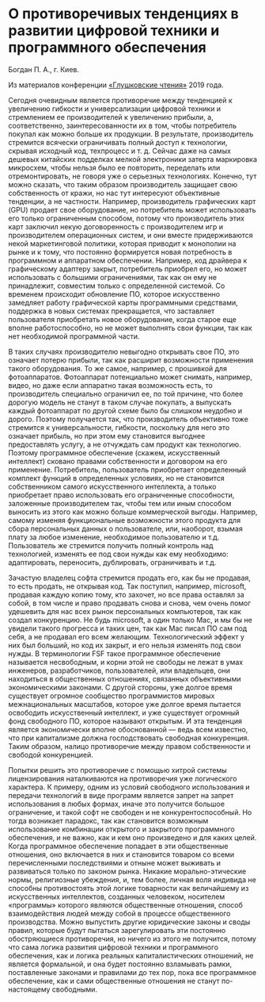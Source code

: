 # О противоречивых тенденциях в развитии цифровой техники и программного обеспечения

Богдан П. А., г. Киев.

Из материалов конференции [«Глушковские чтения»](index.md) 2019 года.

Сегодня очевидным является противоречие между тенденцией к увеличению гибкости и универсализации цифровой техники и стремлением ее производителей к увеличению прибыли, а, соответственно, заинтересованности их в том, чтобы потребитель покупал как можно больше их продукции. В результате, производитель стремится всячески ограничивать полный доступ к технологии, скрывая исходный код, техпроцесс и т. д. Сейчас даже на самых дешевых китайских подделках мелкой электроники затерта маркировка микросхем, чтобы нельзя было ее повторить, переделать или отремонтировать, не говоря уже о серьезных технологиях. Конечно, тут можно сказать, что таким образом производитель защищает свою собственность от кражи, но нас тут интересуют объективные тенденции, а не частности. Например, производитель графических карт (GPU) продает свое оборудование, но потребитель может использовать его только ограниченным способом, потому что производитель этих карт заключил некую договоренность с производителем игр и производителем операционных систем, и они вместе придерживаются некой маркетинговой политики, которая приводит к монополии на рынке и к тому, что постоянно формируется новая потребность в программном и аппаратном обеспечении. Например, код драйвера к графическому адаптеру закрыт, потребитель приобрел его, но может использовать с большими ограничениями, так как он ему не принадлежит, совместим только с определенной системой. Со временем происходит обновление ПО, которое искусственно замедляет работу графической карты программными средствами, поддержка в новых системах прекращается, что заставляет пользователя приобретать новое оборудование, когда старое еще вполне работоспособно, но не может выполнять свои функции, так как нет необходимой программной части.

В таких случаях производителю невыгодно открывать свое ПО, это означает потерю прибыли, так как расширит возможности применения такого оборудования. То же самое, например, с прошивкой для фотоаппаратов. Фотоаппарат потенциально может снимать, например, видео, но даже если аппаратно такая возможность есть, то производитель специально ограничил ее, по той причине, что более дорогую модель не станут в таком случае покупать, а выпускать каждый фотоаппарат по другой схеме было бы слишком неудобно и дорого. Поэтому получается так, что производитель объективно тоже стремится к универсальности, гибкости, поскольку для него это означает прибыль, но при этом ему становится выгоднее предоставлять услугу, а не отчуждать сам продукт как технологию. Поэтому программное обеспечение (скажем, искусственный интеллект) сковано правами собственности и договором на его применение. Потребитель, пользователь приобретает определенный комплект функций в определенных условиях, но не становится собственником самого искусственного интеллекта, а только приобретает право использовать его ограниченные способности, заложенные производителем так, чтобы тем или иным способом выносить из этого как можно больше коммерческой выгоды. Например, самому изменяя функциональные возможности этого продукта для сбора персональных данных о пользователе, или, наоборот, взымая плату за любое изменение, необходимое пользователю и т.д. Пользователь же стремится получить полный контроль над технологией, изменять ее под свои нужды как ему необходимо: адаптировать, переносить, дублировать, ограничивать и т.д.

Зачастую владелец софта стремится продать его, как бы не продавая, то есть продать, не открывая код. Так поступил, например, microsoft, продавая каждую копию тому, кто захочет, но все права оставлял за собой, в том числе и право продавать снова и снова, чем очень помог удешевить для нас всех рынок персональных компьютеров, так как создал конкуренцию. Не будь microsoft, а один только Mac, и мы бы не увидели такого прогресса и таких цен, так как Мас писал ПО сам под себя, а не продавал его всем желающим. Технологический эффект у них был больший, но код их закрыт, и его нельзя изменять под свои нужды. В терминологии FSF такое программное обеспечение называется несвободным, и корни этой не свободы не лежат в умах инженеров, разработчиков, пользователей, или владельцев, они находиться в общественных отношениях, связанных объективными экономическими законами. С другой стороны, уже долгое время существует огромное сообщество программистов мировых межнациональных масштабов, которое уже долгое время пытается освободить искусственный интеллект, и уже существует огромный фонд свободного ПО, которое называют открытым. И эта тенденция является экономически вполне обоснованной — ведь всем известно, что при капитализме должна господствовать свободная конкуренция. Таким образом, налицо противоречие между правом собственности и свободой конкуренцией.

Попытки решить это противоречие с помощью хитрой системы лицензирования наталкиваются на противоречия уже логического характера. К примеру, одним из условий свободного использования и передачи технологий в виде программ является запрет на запрет использования в любых формах, иначе это получится большое ограничение, и такой софт не свободен и не конкурентоспособный. Но тогда возникает парадокс, так как становится возможным использование комбинации открытого и закрытого программного обеспечения, и не важно, как и кем оно произведено и для каких целей. Когда программное обеспечение попадает в эти общественные отношения, оно включается в них и становится товаром со всеми перечисленными последствиями и отныне может выживать и развиваться только по законом рынка. Никакие морально-этические нормы, религиозные убеждения, и, тем более, личная воля индивида не способны противостоять этой логике товарности как величайшему из искусственных интеллектов, созданных человеком, носителем «программы» которого являются общественные отношения, способ взаимодействия людей между собой в процессе общественного производства. Можно выпустить другие юридические законы и своды правил, которые будут пытаться зарегулировать эти постоянно обостряющиеся противоречия, но ничего из этого не получится, потому что сама логика развития цифровой техники и программного обеспечения, как и логика реальных капиталистических отношений, не является формальной, и она будет постоянно взламывать рамки, поставленные законами и правилами до тех пор, пока все программное обеспечение, как и сами общественные отношения не станут по-настоящему свободными.